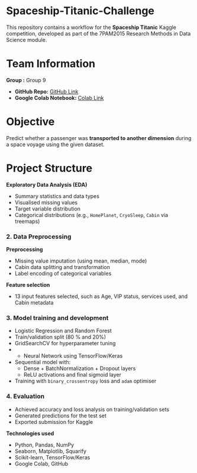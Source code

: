 # Spaceship-Titanic-Challenge

This repository contains a workflow for the **Spaceship Titanic** Kaggle competition, developed as part of the 7PAM2015 Research Methods in Data Science module.

# Team Information

**Group :** Group 9
- **GitHub Repo:** [GitHub Link](https://github.com/KaggleChallenge-Group9/Spaceship-Titanic-Challenge)  
- **Google Colab Notebook:** [Colab Link](https://colab.research.google.com/drive/1hz_5xvlN9PqSKk90i8JNYxFYfH7eqqBH)

# Objective

Predict whether a passenger was **transported to another dimension** during a space voyage using the given dataset.

# Project Structure

**Exploratory Data Analysis (EDA)**
- Summary statistics and data types
- Visualised missing values
- Target variable distribution
- Categorical distributions (e.g., `HomePlanet`, `CryoSleep`, `Cabin` via treemaps)

### 2. Data Preprocessing

**Preprocessing**
- Missing value imputation (using mean, median, mode)
- Cabin data splitting and transformation
- Label encoding of categorical variables

**Feature selection**
- 13 input features selected, such as Age, VIP status, services used, and Cabin metadata

### 3. Model training and development
- Logistic Regression and Random Forest
- Train/validation split (80 % and 20%)
- GridSearchCV for hyperparameter tuning
- - Neural Network using TensorFlow/Keras
- Sequential model with:
  - Dense + BatchNormalization + Dropout layers
  - ReLU activations and final sigmoid layer
- Training with `binary_crossentropy` loss and `adam` optimiser

### 4. Evaluation
- Achieved accuracy and loss analysis on training/validation sets
- Generated predictions for the test set
- Exported submission for Kaggle

**Technologies used**
- Python, Pandas, NumPy
- Seaborn, Matplotlib, Squarify
- Scikit-learn, TensorFlow/Keras
- Google Colab, GitHub



